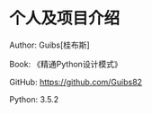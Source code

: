# 个人及项目介绍  
Author: Guibs[桂布斯]  

Book: 《精通Python设计模式》  

GitHub: https://github.com/Guibs82  

Python: 3.5.2
